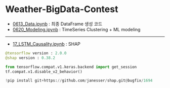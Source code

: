 # Weather-BigData-Contest
* [0613_Data.ipynb](https://github.com/jbeen2/Weather-BigData-Contest/blob/jbeen2/0613_Data.ipynb) : 최종 DataFrame 생성 코드
* [0620_Modeling.ipynb](https://github.com/jbeen2/Weather-BigData-Contest/blob/jbeen2/0613_Modeling.ipynb) : TimeSeries Clustering + ML modeling 

--- 
* [17_LSTM_Causality.ipynb](https://github.com/jbeen2/Weather-BigData-Contest/blob/jbeen2/17_LSTM_Causality.ipynb) : SHAP 
```python
@tensorflow version : 2.0.0 
@shap version : 0.38.2

from tensorflow.compat.v1.keras.backend import get_session
tf.compat.v1.disable_v2_behavior()

!pip install git+https://github.com/janesser/shap.git@bugfix/1694
```
